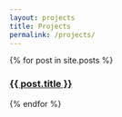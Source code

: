 ```yaml
---
layout: projects
title: Projects
permalink: /projects/
---
```


{% for post in site.posts %}
  <div>
    <!-- <span class="post-meta">{{ post.date | date: "%b %-d, %Y" }}</span> -->
    <h3>
      <a class="post-link" href="{{ post.url }}">
        {{ post.title }}
      </a>
    </h3>
  </div>
{% endfor %}